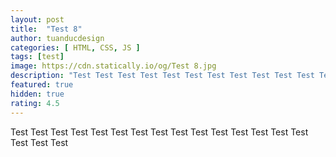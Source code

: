 ```yaml
---
layout: post
title:  "Test 8"
author: tuanducdesign
categories: [ HTML, CSS, JS ]
tags: [test]
image: https://cdn.statically.io/og/Test 8.jpg
description: "Test Test Test Test Test Test Test Test Test Test Test Test Test Test Test Test Test Test"
featured: true
hidden: true
rating: 4.5
---
```


Test Test Test Test Test Test Test Test Test Test Test Test Test Test Test Test Test Test
